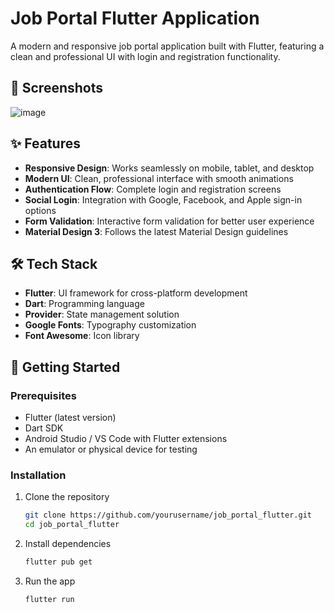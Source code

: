 # Job Portal Flutter Application

A modern and responsive job portal application built with Flutter, featuring a clean and professional UI with login and registration functionality.

## 📱 Screenshots
![image](https://github.com/user-attachments/assets/250174eb-ef06-4386-80a5-6e2bf550bb96)



## ✨ Features

- **Responsive Design**: Works seamlessly on mobile, tablet, and desktop
- **Modern UI**: Clean, professional interface with smooth animations
- **Authentication Flow**: Complete login and registration screens
- **Social Login**: Integration with Google, Facebook, and Apple sign-in options
- **Form Validation**: Interactive form validation for better user experience
- **Material Design 3**: Follows the latest Material Design guidelines

## 🛠️ Tech Stack

- **Flutter**: UI framework for cross-platform development
- **Dart**: Programming language
- **Provider**: State management solution
- **Google Fonts**: Typography customization
- **Font Awesome**: Icon library

## 🚀 Getting Started

### Prerequisites

- Flutter (latest version)
- Dart SDK
- Android Studio / VS Code with Flutter extensions
- An emulator or physical device for testing

### Installation

1. Clone the repository
   ```sh
   git clone https://github.com/yourusername/job_portal_flutter.git
   cd job_portal_flutter
   ```

2. Install dependencies
   ```sh
   flutter pub get
   ```

3. Run the app
   ```sh
   flutter run
   ```
